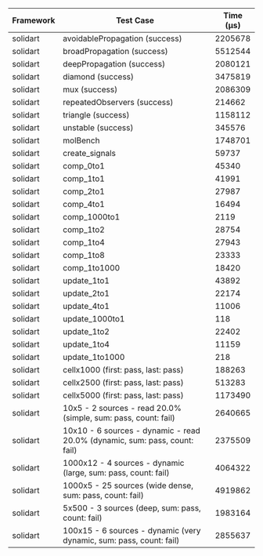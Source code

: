 | Framework | Test Case | Time (μs) |
| --- | --- | --- |
| solidart | avoidablePropagation (success) | 2205678 |
| solidart | broadPropagation (success) | 5512544 |
| solidart | deepPropagation (success) | 2080121 |
| solidart | diamond (success) | 3475819 |
| solidart | mux (success) | 2086309 |
| solidart | repeatedObservers (success) | 214662 |
| solidart | triangle (success) | 1158112 |
| solidart | unstable (success) | 345576 |
| solidart | molBench | 1748701 |
| solidart | create_signals | 59737 |
| solidart | comp_0to1 | 45340 |
| solidart | comp_1to1 | 41991 |
| solidart | comp_2to1 | 27987 |
| solidart | comp_4to1 | 16494 |
| solidart | comp_1000to1 | 2119 |
| solidart | comp_1to2 | 28754 |
| solidart | comp_1to4 | 27943 |
| solidart | comp_1to8 | 23333 |
| solidart | comp_1to1000 | 18420 |
| solidart | update_1to1 | 43892 |
| solidart | update_2to1 | 22174 |
| solidart | update_4to1 | 11006 |
| solidart | update_1000to1 | 118 |
| solidart | update_1to2 | 22402 |
| solidart | update_1to4 | 11159 |
| solidart | update_1to1000 | 218 |
| solidart | cellx1000 (first: pass, last: pass) | 188263 |
| solidart | cellx2500 (first: pass, last: pass) | 513283 |
| solidart | cellx5000 (first: pass, last: pass) | 1173490 |
| solidart | 10x5 - 2 sources - read 20.0% (simple, sum: pass, count: fail) | 2640665 |
| solidart | 10x10 - 6 sources - dynamic - read 20.0% (dynamic, sum: pass, count: fail) | 2375509 |
| solidart | 1000x12 - 4 sources - dynamic (large, sum: pass, count: fail) | 4064322 |
| solidart | 1000x5 - 25 sources (wide dense, sum: pass, count: fail) | 4919862 |
| solidart | 5x500 - 3 sources (deep, sum: pass, count: fail) | 1983164 |
| solidart | 100x15 - 6 sources - dynamic (very dynamic, sum: pass, count: fail) | 2855637 |
